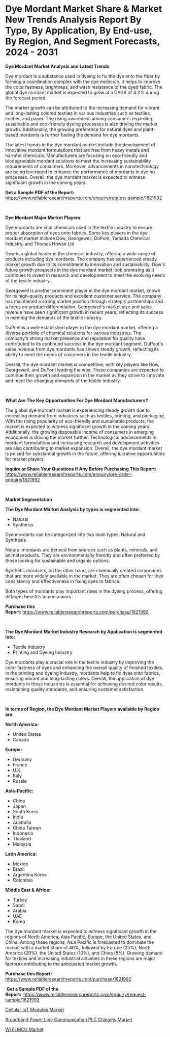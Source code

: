 <p><h1>Dye Mordant Market Share & Market New Trends Analysis Report By Type, By Application, By End-use, By Region, And Segment Forecasts, 2024 - 2031</h1></p><p><strong>Dye Mordant Market Analysis and Latest Trends</strong></p>
<p><p>Dye mordant is a substance used in dyeing to fix the dye onto the fiber by forming a coordination complex with the dye molecule. It helps to improve the color fastness, brightness, and wash resistance of the dyed fabric. The global dye mordant market is expected to grow at a CAGR of 4.2% during the forecast period. </p><p>The market growth can be attributed to the increasing demand for vibrant and long-lasting colored textiles in various industries such as textiles, leather, and paper. The rising awareness among consumers regarding sustainable and eco-friendly dyeing processes is also driving the market growth. Additionally, the growing preference for natural dyes and plant-based mordants is further fueling the demand for dye mordants.</p><p>The latest trends in the dye mordant market include the development of innovative mordant formulations that are free from heavy metals and harmful chemicals. Manufacturers are focusing on eco-friendly and biodegradable mordant solutions to meet the increasing sustainability requirements of consumers. Moreover, advancements in nanotechnology are being leveraged to enhance the performance of mordants in dyeing processes. Overall, the dye mordant market is expected to witness significant growth in the coming years.</p></p>
<p><strong>Get a Sample PDF of the Report:&nbsp;</strong> <a href="https://www.reliableresearchreports.com/enquiry/request-sample/1821992">https://www.reliableresearchreports.com/enquiry/request-sample/1821992</a></p>
<p>&nbsp;</p>
<p><strong>Dye Mordant Major Market Players</strong></p>
<p><p>Dye mordants are vital chemicals used in the textile industry to ensure proper absorption of dyes onto fabrics. Some key players in the dye mordant market include Dow, Georgeweil, DuPont, Yamada Chemical Industry, and Thomas Howse Ltd.</p><p>Dow is a global leader in the chemical industry, offering a wide range of products including dye mordants. The company has experienced steady market growth due to its commitment to innovation and sustainability. Dow's future growth prospects in the dye mordant market look promising as it continues to invest in research and development to meet the evolving needs of the textile industry.</p><p>Georgeweil is another prominent player in the dye mordant market, known for its high-quality products and excellent customer service. The company has maintained a strong market position through strategic partnerships and a focus on product differentiation. Georgeweil's market size and sales revenue have seen significant growth in recent years, reflecting its success in meeting the demands of the textile industry.</p><p>DuPont is a well-established player in the dye mordant market, offering a diverse portfolio of chemical solutions for various industries. The company's strong market presence and reputation for quality have contributed to its continued success in the dye mordant segment. DuPont's sales revenue from dye mordants has shown steady growth, reflecting its ability to meet the needs of customers in the textile industry.</p><p>Overall, the dye mordant market is competitive, with key players like Dow, Georgeweil, and DuPont leading the way. These companies are expected to continue their growth and expansion in the market as they strive to innovate and meet the changing demands of the textile industry.</p></p>
<p>&nbsp;</p>
<p><strong>What Are The Key Opportunities For Dye Mordant Manufacturers?</strong></p>
<p><p>The global dye mordant market is experiencing steady growth due to increasing demand from industries such as textiles, printing, and packaging. With the rising popularity of eco-friendly and sustainable products, the market is expected to witness significant growth in the coming years. Additionally, the growing disposable income of consumers in emerging economies is driving the market further. Technological advancements in mordant formulations and increasing research and development activities are also contributing to market expansion. Overall, the dye mordant market is poised for substantial growth in the future, offering lucrative opportunities for market players.</p></p>
<p><strong>Inquire or Share Your Questions If Any Before Purchasing This Report:</strong> <a href="https://www.reliableresearchreports.com/enquiry/pre-order-enquiry/1821992">https://www.reliableresearchreports.com/enquiry/pre-order-enquiry/1821992</a></p>
<p>&nbsp;</p>
<p><strong>Market Segmentation</strong></p>
<p><strong>The Dye Mordant Market Analysis by types is segmented into:</strong></p>
<p><ul><li>Natural</li><li>Synthesis</li></ul></p>
<p><p>Dye mordants can be categorized into two main types: Natural and Synthesis. </p><p>Natural mordants are derived from sources such as plants, minerals, and animal products. They are environmentally friendly and often preferred by those looking for sustainable and organic options. </p><p>Synthetic mordants, on the other hand, are chemically created compounds that are more widely available in the market. They are often chosen for their consistency and effectiveness in fixing dyes to fabrics. </p><p>Both types of mordants play important roles in the dyeing process, offering different benefits to consumers.</p></p>
<p><strong>Purchase this Report:&nbsp;</strong><a href="https://www.reliableresearchreports.com/purchase/1821992">https://www.reliableresearchreports.com/purchase/1821992</a></p>
<p>&nbsp;</p>
<p><strong>The Dye Mordant Market Industry Research by Application is segmented into:</strong></p>
<p><ul><li>Textile Industry</li><li>Printing and Dyeing Industry</li></ul></p>
<p><p>Dye mordants play a crucial role in the textile industry by improving the color fastness of dyes and enhancing the overall quality of finished textiles. In the printing and dyeing industry, mordants help to fix dyes onto fabrics, ensuring vibrant and long-lasting colors. Overall, the application of dye mordants in these industries is essential for achieving desired color results, maintaining quality standards, and ensuring customer satisfaction.</p></p>
<p>&nbsp;</p>
<p><strong>In terms of Region, the Dye Mordant Market Players available by Region are:</strong></p>
<p>
    <p> <strong> North America: </strong>
        <ul>
            <li>United States</li>
            <li>Canada</li>
        </ul>
        </p> 
    <p> <strong> Europe: </strong>
        <ul>
            <li>Germany</li>
            <li>France</li>
            <li>U.K.</li>
            <li>Italy</li>
            <li>Russia</li>
        </ul>
        </p> 
    <p> <strong> Asia-Pacific: </strong>
        <ul>
            <li>China</li>
            <li>Japan</li>
            <li>South Korea</li>
            <li>India</li>
            <li>Australia</li>
            <li>China Taiwan</li>
            <li>Indonesia</li>
            <li>Thailand</li>
            <li>Malaysia</li>
        </ul>
        </p> 
    <p> <strong> Latin America: </strong>
        <ul>
            <li>Mexico</li>
            <li>Brazil</li>
            <li>Argentina Korea</li>
            <li>Colombia</li>
        </ul>
        </p> 
    <p> <strong> Middle East & Africa: </strong>
        <ul>
            <li>Turkey</li>
            <li>Saudi</li>
            <li>Arabia</li>
            <li>UAE</li>
            <li>Korea</li>
        </ul>
    </p>
    </p>
<p><p>The dye mordant market is expected to witness significant growth in the regions of North America, Asia Pacific, Europe, the United States, and China. Among these regions, Asia Pacific is forecasted to dominate the market with a market share of 40%, followed by Europe (25%), North America (20%), the United States (10%), and China (5%). Growing demand for textiles and increasing industrial activities in these regions are major factors contributing to the anticipated market growth.</p></p>
<p><strong>Purchase this Report: </strong><a href="https://www.reliableresearchreports.com/purchase/1821992">https://www.reliableresearchreports.com/purchase/1821992</a></p>
<p>&nbsp;<strong>Get a Sample PDF of the Report:&nbsp;&nbsp;</strong><a href="https://www.reliableresearchreports.com/enquiry/request-sample/1821992">https://www.reliableresearchreports.com/enquiry/request-sample/1821992</a></p>
<p><strong></strong></p>
<p><p><a href="https://view.publitas.com/reportprime-1/global-cellular-iot-modules-market-size-and-market-trends-insights-and-projections-from-2023-to-2030/">Cellular IoT Modules Market</a></p><p><a href="https://view.publitas.com/reportprime-1/broadband-power-line-communication-plc-chipsets-market-research-report-forecasted-for-period-from-2023-2030-by-market-type-market-application-and-region/">Broadband Power Line Communication PLC Chipsets Market</a></p><p><a href="https://view.publitas.com/reportprime-1/decoding-the-wi-fi-mcu-market-a-deep-dive-into-the-latest-market-trends-market-segmentation-and-competitive-analysis/">Wi Fi MCU Market</a></p></p>
